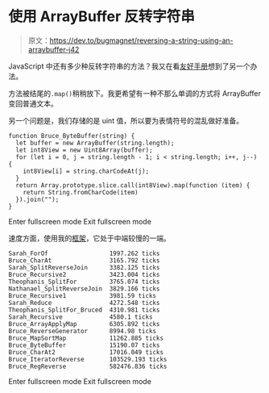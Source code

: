# 使用 ArrayBuffer 反转字符串

> 原文：<https://dev.to/bugmagnet/reversing-a-string-using-an-arraybuffer-j42>

JavaScript 中还有多少种反转字符串的方法？我又在看[友好手册](https://developer.mozilla.org/en-US/docs/Web/JavaScript/Typed_arrays)想到了另一个办法。

方法被结尾的`.map()`稍稍放下。我更希望有一种不那么单调的方式将 ArrayBuffer 变回普通文本。

另一个问题是，我们存储的是 uint 值，所以要为表情符号的混乱做好准备。

```
function Bruce_ByteBuffer(string) {
  let buffer = new ArrayBuffer(string.length);
  let int8View = new Uint8Array(buffer);
  for (let i = 0, j = string.length - 1; i < string.length; i++, j--) {
    int8View[i] = string.charCodeAt(j);
  }
  return Array.prototype.slice.call(int8View).map(function (item) {
    return String.fromCharCode(item)
  }).join("");
} 
```

Enter fullscreen mode Exit fullscreen mode

速度方面，使用我的[框架](https://dev.to/bugmagnet/testing-string-reversal-functions-8m6)，它处于中端较慢的一端。

```
Sarah_ForOf                 1997.262 ticks
Bruce_CharAt                3165.792 ticks
Sarah_SplitReverseJoin      3382.125 ticks
Bruce_Recursive2            3423.004 ticks
Theophanis_SplitFor         3765.074 ticks
Nathanael_SplitReverseJoin  3829.166 ticks
Bruce_Recursive1            3981.59 ticks
Sarah_Reduce                4272.548 ticks
Theophanis_SplitFor_Bruced  4310.981 ticks
Sarah_Recursive             4580.1 ticks
Bruce_ArrayApplyMap         6305.892 ticks
Bruce_ReverseGenerator      8994.98 ticks
Bruce_MapSortMap            11262.885 ticks
Bruce_ByteBuffer            15190.07 ticks
Bruce_CharAt2               17016.049 ticks
Bruce_IteratorReverse       103529.193 ticks
Bruce_RegReverse            582476.836 ticks 
```

Enter fullscreen mode Exit fullscreen mode